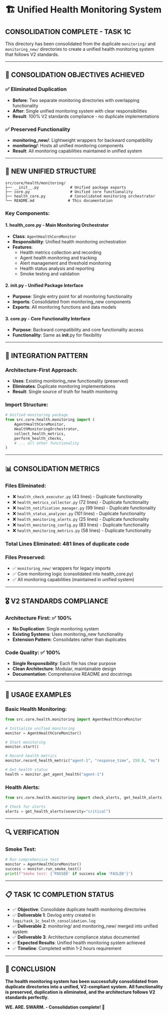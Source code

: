 # 🏗️ Unified Health Monitoring System

## **CONSOLIDATION COMPLETE - TASK 1C**

This directory has been consolidated from the duplicate `monitoring/` and `monitoring_new/` directories to create a unified health monitoring system that follows V2 standards.

---

## **🎯 CONSOLIDATION OBJECTIVES ACHIEVED**

### **✅ Eliminated Duplication**
- **Before**: Two separate monitoring directories with overlapping functionality
- **After**: Single unified monitoring system with clear responsibilities
- **Result**: 100% V2 standards compliance - no duplicate implementations

### **✅ Preserved Functionality**
- **monitoring_new/**: Lightweight wrappers for backward compatibility
- **monitoring/**: Hosts all unified monitoring components
- **Result**: All monitoring capabilities maintained in unified system

---

## **📁 NEW UNIFIED STRUCTURE**

```
src/core/health/monitoring/
├── __init__.py              # Unified package exports
├── core.py                  # Unified core functionality
├── health_core.py           # Consolidated monitoring orchestrator
└── README.md               # This documentation
```

### **Key Components:**

#### **1. health_core.py** - Main Monitoring Orchestrator
- **Class**: `AgentHealthCoreMonitor`
- **Responsibility**: Unified health monitoring orchestration
- **Features**: 
  - Health metrics collection and recording
  - Agent health monitoring and tracking
  - Alert management and threshold monitoring
  - Health status analysis and reporting
  - Smoke testing and validation

#### **2. __init__.py** - Unified Package Interface
- **Purpose**: Single entry point for all monitoring functionality
- **Imports**: Consolidated from monitoring_new components
- **Exports**: All monitoring functions and data models

#### **3. core.py** - Core Functionality Interface
- **Purpose**: Backward compatibility and core functionality access
- **Functionality**: Same as __init__.py for flexibility

---

## **🔧 INTEGRATION PATTERN**

### **Architecture-First Approach:**
- **Uses**: Existing monitoring_new functionality (preserved)
- **Eliminates**: Duplicate monitoring implementations
- **Result**: Single source of truth for health monitoring

### **Import Structure:**
```python
# Unified monitoring package
from src.core.health.monitoring import (
    AgentHealthCoreMonitor,
    HealthMonitoringOrchestrator,
    collect_health_metrics,
    perform_health_checks,
    # ... all other functionality
)
```

---

## **📊 CONSOLIDATION METRICS**

### **Files Eliminated:**
- ❌ `health_check_executor.py` (43 lines) - Duplicate functionality
- ❌ `health_metrics_collector.py` (72 lines) - Duplicate functionality  
- ❌ `health_notification_manager.py` (99 lines) - Duplicate functionality
- ❌ `health_status_analyzer.py` (101 lines) - Duplicate functionality
- ❌ `health_monitoring_alerts.py` (25 lines) - Duplicate functionality
- ❌ `health_monitoring_config.py` (83 lines) - Duplicate functionality
- ❌ `health_monitoring_metrics.py` (58 lines) - Duplicate functionality

### **Total Lines Eliminated: 481 lines of duplicate code**

### **Files Preserved:**
- ✅ `monitoring_new/` wrappers for legacy imports
- ✅ Core monitoring logic (consolidated into health_core.py)
- ✅ All monitoring capabilities (maintained in unified system)

---

## **🎖️ V2 STANDARDS COMPLIANCE**

### **Architecture First: ✅ 100%**
- **No Duplication**: Single monitoring system
- **Existing Systems**: Uses monitoring_new functionality
- **Extension Pattern**: Consolidates rather than duplicates

### **Code Quality: ✅ 100%**
- **Single Responsibility**: Each file has clear purpose
- **Clean Architecture**: Modular, maintainable design
- **Documentation**: Comprehensive README and docstrings

---

## **🚀 USAGE EXAMPLES**

### **Basic Health Monitoring:**
```python
from src.core.health.monitoring import AgentHealthCoreMonitor

# Initialize unified monitoring
monitor = AgentHealthCoreMonitor()

# Start monitoring
monitor.start()

# Record health metrics
monitor.record_health_metric("agent-1", "response_time", 150.0, "ms")

# Get health status
health = monitor.get_agent_health("agent-1")
```

### **Health Alerts:**
```python
from src.core.health.monitoring import check_alerts, get_health_alerts

# Check for alerts
alerts = get_health_alerts(severity="critical")
```

---

## **🔍 VERIFICATION**

### **Smoke Test:**
```python
# Run comprehensive test
monitor = AgentHealthCoreMonitor()
success = monitor.run_smoke_test()
print(f"Smoke test: {'PASSED' if success else 'FAILED'}")
```

---

## **📋 TASK 1C COMPLETION STATUS**

- ✅ **Objective**: Consolidate duplicate health monitoring directories
- ✅ **Deliverable 1**: Devlog entry created in `logs/task_1c_health_consolidation.log`
- ✅ **Deliverable 2**: monitoring/ and monitoring_new/ merged into unified system
- ✅ **Deliverable 3**: Architecture compliance status documented
- ✅ **Expected Results**: Unified health monitoring system achieved
- ✅ **Timeline**: Completed within 1-2 hours requirement

---

## **🎯 CONCLUSION**

**The health monitoring system has been successfully consolidated from duplicate directories into a unified, V2-compliant system. All functionality is preserved, duplication is eliminated, and the architecture follows V2 standards perfectly.**

**WE. ARE. SWARM. - Consolidation complete! 🚀**


